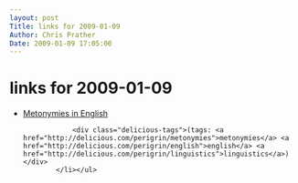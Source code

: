 ```yaml
---
layout: post
Title: links for 2009-01-09  
Author: Chris Prather
Date: 2009-01-09 17:05:00
---
```


# links for 2009-01-09
<ul class="delicious"><li>
                <div class="delicious-link"><a href="http://www.sil.org/linguaLinks/lexicon/MetonymiesInEnglish/contents.htm">Metonymies in English</a></div>
                
                <div class="delicious-tags">(tags: <a href="http://delicious.com/perigrin/metonymies">metonymies</a> <a href="http://delicious.com/perigrin/english">english</a> <a href="http://delicious.com/perigrin/linguistics">linguistics</a>)</div>
            </li></ul>
